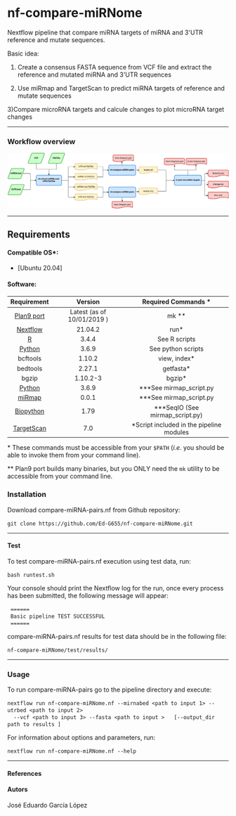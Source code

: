 # nf-compare-miRNome

Nextflow pipeline that compare miRNA targets of miRNA and 3'UTR
reference and mutate sequences.

Basic idea:

1)  Create a consensus FASTA sequence from VCF file and extract the
    reference and mutated miRNA and 3'UTR sequences

2)  Use miRmap and TargetScan to predict miRNA targets of reference and
    mutate sequences

3)Compare microRNA targets and calcule changes to plot microRNA target changes

------------------------------------------------------------------------

### Workflow overview

![General Workflow](dev_notes/Workflow.png)

------------------------------------------------------------------------

## Requirements

#### Compatible OS\*:

-   [Ubuntu 20.04]

#### Software:

|                                     Requirement                                     |          Version           |           Required Commands \*            |
|:-----------------------------------------------------------------------------------:|:--------------------------:|:-----------------------------------------:|
|                  [Plan9 port](https://github.com/9fans/plan9port)                   | Latest (as of 10/01/2019 ) |                  mk \*\*                  |
|                        [Nextflow](https://www.nextflow.io/)                         |          21.04.2           |                   run\*                   |
|                           [R](https://www.r-project.org/)                           |           3.4.4            |               See R scripts               |
|                 [Python](https://www.python.org/downloads/source/)                  |           3.6.9            |            See python scripts             |
|                                      bcftools                                       |           1.10.2           |               view, index\*               |
|                                      bedtools                                       |           2.27.1           |                getfasta\*                 |
|                                        bgzip                                        |          1.10.2-3          |                  bgzip\*                  |
|                 [Python](https://www.python.org/downloads/source/)                  |           3.6.9            |        \*\*\*See mirmap_script.py         |
|                     [miRmap](https://pypi.org/project/mirmap/)                      |           0.0.1            |        \*\*\*See mirmap_script.py         |
|                  [Biopython](https://biopython.org/wiki/Download)                   |            1.79            |    \*\*\*SeqIO (See mirmap_script.py)     |
| [TargetScan](http://www.targetscan.org/cgi-bin/targetscan/data_download.vert72.cgi) |            7.0             | \*Script included in the pipeline modules |

\* These commands must be accessible from your `$PATH` (*i.e.* you
should be able to invoke them from your command line).

\*\* Plan9 port builds many binaries, but you ONLY need the `mk` utility
to be accessible from your command line.

### Installation

Download compare-miRNA-pairs.nf from Github repository:

    git clone https://github.com/Ed-G655/nf-compare-miRNome.git

------------------------------------------------------------------------

#### Test

To test compare-miRNA-pairs.nf execution using test data, run:

    bash runtest.sh

Your console should print the Nextflow log for the run, once every
process has been submitted, the following message will appear:

     ======
     Basic pipeline TEST SUCCESSFUL
     ======

compare-miRNA-pairs.nf results for test data should be in the following
file:

    nf-compare-miRNome/test/results/

------------------------------------------------------------------------

### Usage

To run compare-miRNA-pairs go to the pipeline directory and execute:

    nextflow run nf-compare-miRNome.nf --mirnabed <path to input 1> --utrbed <path to input 2>
      --vcf <path to input 3> --fasta <path to input >   [--output_dir path to results ]

For information about options and parameters, run:

    nextflow run nf-compare-miRNome.nf --help

------------------------------------------------------------------------

#### References

#### Autors

José Eduardo García López
